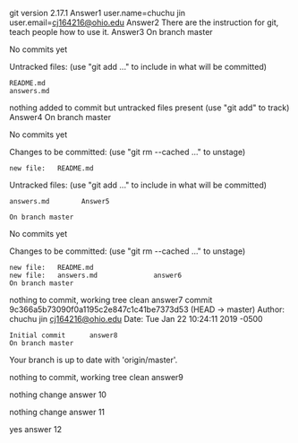 git version 2.17.1    Answer1
user.name=chuchu jin   
user.email=cj164216@ohio.edu    Answer2
There are the instruction for git, teach people how to use it.    Answer3
On branch master

No commits yet

Untracked files:
  (use "git add <file>..." to include in what will be committed)

	README.md
	answers.md

nothing added to commit but untracked files present (use "git add" to track)    Answer4
On branch master

No commits yet

Changes to be committed:
  (use "git rm --cached <file>..." to unstage)

	new file:   README.md

Untracked files:
  (use "git add <file>..." to include in what will be committed)

	answers.md        Answer5

    On branch master

No commits yet

Changes to be committed:
  (use "git rm --cached <file>..." to unstage)

	new file:   README.md
	new file:   answers.md              answer6
    On branch master
nothing to commit, working tree clean       answer7
commit 9c366a5b73090f0a1195c2e847c1c41be7373d53 (HEAD -> master)
Author: chuchu jin <cj164216@ohio.edu>
Date:   Tue Jan 22 10:24:11 2019 -0500

    Initial commit      answer8
    On branch master
Your branch is up to date with 'origin/master'.

nothing to commit, working tree clean    answer9

nothing change answer 10

nothing change answer 11

yes answer 12



